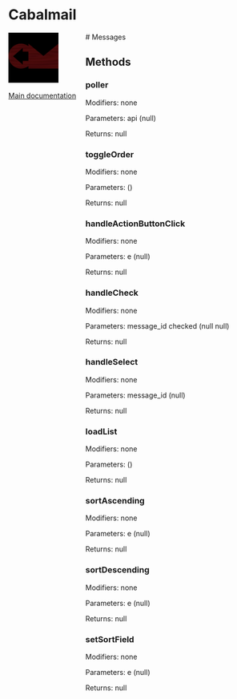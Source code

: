 # Cabalmail
<div style="width: 10em; float:left; height: 100%; padding-right: 1em;"><img src="/docs/logo.png" width="100" />
<p><a href="/README.md">Main documentation</a></p>
</div><div style="padding-left: 11em;">
# Messages


## Methods
### poller
Modifiers: none

Parameters: api (null)

Returns: null

### toggleOrder
Modifiers: none

Parameters:  ()

Returns: null

### handleActionButtonClick
Modifiers: none

Parameters: e (null)

Returns: null

### handleCheck
Modifiers: none

Parameters: message_id
checked (null
null)

Returns: null

### handleSelect
Modifiers: none

Parameters: message_id (null)

Returns: null

### loadList
Modifiers: none

Parameters:  ()

Returns: null

### sortAscending
Modifiers: none

Parameters: e (null)

Returns: null

### sortDescending
Modifiers: none

Parameters: e (null)

Returns: null

### setSortField
Modifiers: none

Parameters: e (null)

Returns: null

</div>
